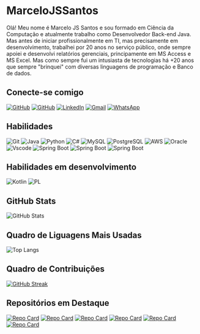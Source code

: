 # MarceloJSSantos

Olá! Meu nome é Marcelo JS Santos e sou formado em Ciência da Computação e atualmente trabalho como Desenvolvedor Back-end Java.
Mas antes de iniciar profissionalmente em TI, mas precisamente em desenvolvimento, trabalhei por 20 anos no serviço público, onde sempre apoiei e desenvolvi relatórios gerenciais, principamente em MS Access e MS Excel.
Mas como sempre fui um intusiasta de tecnologias há +20 anos que sempre "brinquei" com diversas linguagens de programação e Banco de dados.

## Conecte-se comigo

[![GitHub](https://img.shields.io/badge/GitHub-000?style=for-the-badge&logo=GitHub)](https://github.com/MarceloJSSantos/)
[![GitHub](https://img.shields.io/badge/GitLab-000?style=for-the-badge&logo=GitLab)](https://gitlab.com/MarceloJSSantos/)
[![LinkedIn](https://img.shields.io/badge/LinkedIn-000?style=for-the-badge&logo=linkedin&logoColor=0E76A8)](https://www.linkedin.com/in/marcelojssantos/)
[![Gmail](https://img.shields.io/badge/Gmail-333333?style=for-the-badge&logo=gmail&logoColor=red)](mailto:marcelojssantos2012@gmail.com)
[![WhatsApp](https://img.shields.io/badge/WhatsApp-000?style=for-the-badge&logo=WhatsApp)](https://wa.me/5521988431537/)

## Habilidades

![Git](https://img.shields.io/badge/Git-000?style=for-the-badge&logo=Git&logoColor=fff)
![Java](https://img.shields.io/badge/java-000?style=for-the-badge&logo=openjdk&logoColor=white)
![Python](https://img.shields.io/badge/python-000?style=for-the-badge&logo=python&logoColor=ffdd54)
![C#](https://img.shields.io/badge/C%23-000?style=for-the-badge&logo=c-sharp&logoColor=white)
![MySQL](https://img.shields.io/badge/MySQL-00000F?style=for-the-badge&logo=mysql&logoColor=white)
![PostgreSQL](https://img.shields.io/badge/PostgreSQL-000?style=for-the-badge&logo=postgresql)
![AWS](https://img.shields.io/badge/AWS-000.svg?style=for-the-badge&logo=amazon-aws&logoColor=white)
![Oracle](https://img.shields.io/badge/Oracle-000?style=for-the-badge&logo=oracle&logoColor=white)
![Vscode](https://img.shields.io/badge/Vscode-000?style=for-the-badge&logo=visual-studio-code&logoColor=white)
![Spring Boot](https://img.shields.io/badge/Spring_Boot-000?style=for-the-badge&logo=spring-boot&logoColor=white)
![Spring Boot](https://img.shields.io/badge/Eclipse-000?style=for-the-badge&logo=eclipse&logoColor=white)
![Spring Boot](https://img.shields.io/badge/Intellij_IDEA-000?style=for-the-badge&logo=IntellijIdea&logoColor=white)

## Habilidades em desenvolvimento

![Kotlin](https://img.shields.io/badge/Kotlin-000?&style=for-the-badge&logo=kotlin&logoColor=blue)
![PL](https://img.shields.io/badge/PL%2FSQL-000?style=for-the-badge&logo=oracle&logoColor=FF0000&labelColor=FFFFFF&color=000)

## GitHub Stats

![GitHub Stats](https://github-readme-stats.vercel.app/api?username=MarceloJSSantos&theme=transparent&bg_color=000&border_color=30A3DC&show_icons=true&icon_color=30A3DC&title_color=E94D5F&text_color=FFF)

## Quadro de Liguagens Mais Usadas

![Top Langs](https://github-readme-stats-git-masterrstaa-rickstaa.vercel.app/api/top-langs/?username=MarceloJSSantos&layout=compact&bg_color=000&border_color=30A3DC&title_color=E94D5F&text_color=FFF)

## Quadro de Contribuições

[![GitHub Streak](https://streak-stats.demolab.com/?user=MarceloJSSantos&theme=bear&background=000&border=30A3DC&dates=FFF)](https://git.io/streak-stats)

## Repositórios em Destaque

[![Repo Card](https://github-readme-stats.vercel.app/api/pin/?username=MarceloJSSantos&repo=projeto-versao-pessoal-sistema-estoque-cerveja-api-rest-testes-unitarios-dio&bg_color=000&border_color=30A3DC&show_icons=true&icon_color=30A3DC&title_color=E94D5F&text_color=FFF)](https://github.com/MarceloJSSantos/projeto-versao-pessoal-sistema-estoque-cerveja-api-rest-testes-unitarios-dio)
[![Repo Card](https://github-readme-stats.vercel.app/api/pin/?username=MarceloJSSantos&repo=projeto-versao-pessoal-controle-estoque-avanade-dio&bg_color=000&border_color=30A3DC&show_icons=true&icon_color=30A3DC&title_color=E94D5F&text_color=FFF)](https://github.com/MarceloJSSantos/projeto-versao-pessoal-controle-estoque-avanade-dio)
[![Repo Card](https://github-readme-stats.vercel.app/api/pin/?username=MarceloJSSantos&repo=projeto-versao-pessoal-sistema-gerenciamento-pessoas-dio&bg_color=000&border_color=30A3DC&show_icons=true&icon_color=30A3DC&title_color=E94D5F&text_color=FFF)](https://github.com/MarceloJSSantos/projeto-versao-pessoal-sistema-gerenciamento-pessoas-dio)
[![Repo Card](https://github-readme-stats.vercel.app/api/pin/?username=MarceloJSSantos&repo=projeto-microsservico-com-spring-cloud-dio&bg_color=000&border_color=30A3DC&show_icons=true&icon_color=30A3DC&title_color=E94D5F&text_color=FFF)](https://github.com/MarceloJSSantos/projeto-microsservico-com-spring-cloud-dio)
[![Repo Card](https://github-readme-stats.vercel.app/api/pin/?username=MarceloJSSantos&repo=api-rest-com-spring-security-bootcamp-dio-quebec-&bg_color=000&border_color=30A3DC&show_icons=true&icon_color=30A3DC&title_color=E94D5F&text_color=FFF)](https://github.com/MarceloJSSantos/api-rest-com-spring-security-bootcamp-dio-quebec-)
[![Repo Card](https://github-readme-stats.vercel.app/api/pin/?username=MarceloJSSantos&repo=api-rest-bootcamp-dio-quebec&bg_color=000&border_color=30A3DC&show_icons=true&icon_color=30A3DC&title_color=E94D5F&text_color=FFF)](https://github.com/MarceloJSSantos/api-rest-bootcamp-dio-quebec)
